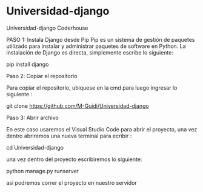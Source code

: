 # Universidad-django

Universidad-django Coderhouse

PASO 1: Instala Django desde Pip Pip es un sistema de gestión de paquetes utilizado para instalar y administrar paquetes de software en Python. La instalación de Django es directa, simplemente escribe lo siguiente:

pip install django

Paso 2: Copiar el repositorio

Para copiar el repositorio, ubiquese en la cmd para luego ingresar lo siguiente :

git clone https://github.com/M-Guidi/Universidad-django

Paso 3: Abrir archivo

En este caso usaremos el Visual Studio Code para abrir el proyecto, una vez dentro abriremos una nueva terminal para ecribir :

cd Universidad-django

una vez dentro del proyecto escribiremos lo siguiente:

python manage.py runserver

asi podremos correr el proyecto en nuestro servidor
